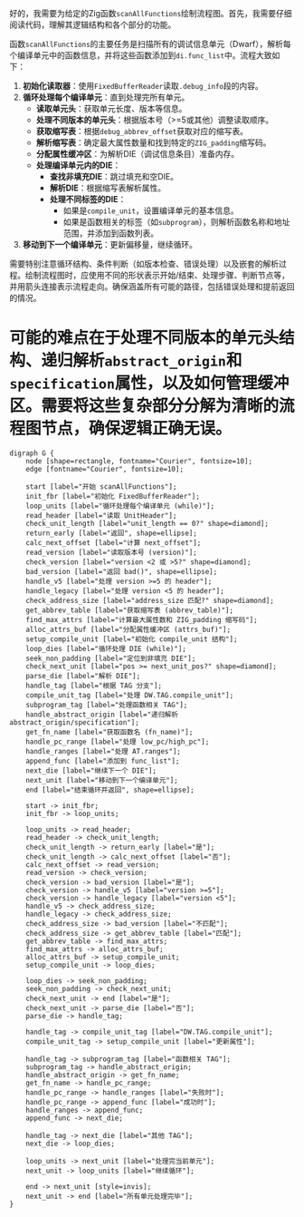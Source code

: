 好的，我需要为给定的Zig函数`scanAllFunctions`绘制流程图。首先，我需要仔细阅读代码，理解其逻辑结构和各个部分的功能。

函数`scanAllFunctions`的主要任务是扫描所有的调试信息单元（Dwarf），解析每个编译单元中的函数信息，并将这些函数添加到`di.func_list`中。流程大致如下：

1. **初始化读取器**：使用`FixedBufferReader`读取`.debug_info`段的内容。
2. **循环处理每个编译单元**：直到处理完所有单元。
   - **读取单元头**：获取单元长度、版本等信息。
   - **处理不同版本的单元头**：根据版本号（>=5或其他）调整读取顺序。
   - **获取缩写表**：根据`debug_abbrev_offset`获取对应的缩写表。
   - **解析缩写表**：确定最大属性数量和找到特定的`ZIG_padding`缩写码。
   - **分配属性缓冲区**：为解析DIE（调试信息条目）准备内存。
   - **处理编译单元内的DIE**：
     - **查找非填充DIE**：跳过填充和空DIE。
     - **解析DIE**：根据缩写表解析属性。
     - **处理不同标签的DIE**：
       - 如果是`compile_unit`，设置编译单元的基本信息。
       - 如果是函数相关的标签（如`subprogram`），则解析函数名称和地址范围，并添加到函数列表。
3. **移动到下一个编译单元**：更新偏移量，继续循环。

需要特别注意循环结构、条件判断（如版本检查、错误处理）以及嵌套的解析过程。绘制流程图时，应使用不同的形状表示开始/结束、处理步骤、判断节点等，并用箭头连接表示流程走向。确保涵盖所有可能的路径，包括错误处理和提前返回的情况。

可能的难点在于处理不同版本的单元头结构、递归解析`abstract_origin`和`specification`属性，以及如何管理缓冲区。需要将这些复杂部分分解为清晰的流程图节点，确保逻辑正确无误。
================================================
```graphviz
digraph G {
    node [shape=rectangle, fontname="Courier", fontsize=10];
    edge [fontname="Courier", fontsize=10];
    
    start [label="开始 scanAllFunctions"];
    init_fbr [label="初始化 FixedBufferReader"];
    loop_units [label="循环处理每个编译单元 (while)"];
    read_header [label="读取 UnitHeader"];
    check_unit_length [label="unit_length == 0?" shape=diamond];
    return_early [label="返回", shape=ellipse];
    calc_next_offset [label="计算 next_offset"];
    read_version [label="读取版本号 (version)"];
    check_version [label="version <2 或 >5?" shape=diamond];
    bad_version [label="返回 bad()", shape=ellipse];
    handle_v5 [label="处理 version >=5 的 header"];
    handle_legacy [label="处理 version <5 的 header"];
    check_address_size [label="address_size 匹配?" shape=diamond];
    get_abbrev_table [label="获取缩写表 (abbrev_table)"];
    find_max_attrs [label="计算最大属性数和 ZIG_padding 缩写码"];
    alloc_attrs_buf [label="分配属性缓冲区 (attrs_buf)"];
    setup_compile_unit [label="初始化 compile_unit 结构"];
    loop_dies [label="循环处理 DIE (while)"];
    seek_non_padding [label="定位到非填充 DIE"];
    check_next_unit [label="pos >= next_unit_pos?" shape=diamond];
    parse_die [label="解析 DIE"];
    handle_tag [label="根据 TAG 分支"];
    compile_unit_tag [label="处理 DW.TAG.compile_unit"];
    subprogram_tag [label="处理函数相关 TAG"];
    handle_abstract_origin [label="递归解析 abstract_origin/specification"];
    get_fn_name [label="获取函数名 (fn_name)"];
    handle_pc_range [label="处理 low_pc/high_pc"];
    handle_ranges [label="处理 AT.ranges"];
    append_func [label="添加到 func_list"];
    next_die [label="继续下一个 DIE"];
    next_unit [label="移动到下一个编译单元"];
    end [label="结束循环并返回", shape=ellipse];

    start -> init_fbr;
    init_fbr -> loop_units;
    
    loop_units -> read_header;
    read_header -> check_unit_length;
    check_unit_length -> return_early [label="是"];
    check_unit_length -> calc_next_offset [label="否"];
    calc_next_offset -> read_version;
    read_version -> check_version;
    check_version -> bad_version [label="是"];
    check_version -> handle_v5 [label="version >=5"];
    check_version -> handle_legacy [label="version <5"];
    handle_v5 -> check_address_size;
    handle_legacy -> check_address_size;
    check_address_size -> bad_version [label="不匹配"];
    check_address_size -> get_abbrev_table [label="匹配"];
    get_abbrev_table -> find_max_attrs;
    find_max_attrs -> alloc_attrs_buf;
    alloc_attrs_buf -> setup_compile_unit;
    setup_compile_unit -> loop_dies;
    
    loop_dies -> seek_non_padding;
    seek_non_padding -> check_next_unit;
    check_next_unit -> end [label="是"];
    check_next_unit -> parse_die [label="否"];
    parse_die -> handle_tag;
    
    handle_tag -> compile_unit_tag [label="DW.TAG.compile_unit"];
    compile_unit_tag -> setup_compile_unit [label="更新属性"];
    
    handle_tag -> subprogram_tag [label="函数相关 TAG"];
    subprogram_tag -> handle_abstract_origin;
    handle_abstract_origin -> get_fn_name;
    get_fn_name -> handle_pc_range;
    handle_pc_range -> handle_ranges [label="失败时"];
    handle_pc_range -> append_func [label="成功时"];
    handle_ranges -> append_func;
    append_func -> next_die;
    
    handle_tag -> next_die [label="其他 TAG"];
    next_die -> loop_dies;
    
    loop_units -> next_unit [label="处理完当前单元"];
    next_unit -> loop_units [label="继续循环"];
    
    end -> next_unit [style=invis];
    next_unit -> end [label="所有单元处理完毕"];
}
```